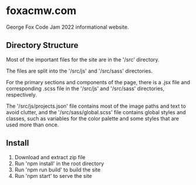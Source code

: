 # foxacmw.com
George Fox Code Jam 2022 informational website.

## Directory Structure

Most of the important files for the site are in the '/src' directory.

The files are split into the '/src/js' and '/src/sass' directories.

For the primary sections and components of the page, there is a .jsx file and corresponding 
.scss file in the '/src/js' and '/src/sass' directories, respectively.

The '/src/js/projects.json' file contains most of the image paths and text to
avoid clutter, and the '/src/sass/global.scss' file contains global styles and
classes, such as variables for the color palette and some styles that are
used more than once.


## Install

1. Download and extract zip file
2. Run 'npm install' in the root directory
3. Run 'npm run build' to build the site
4. Run 'npm start' to serve the site